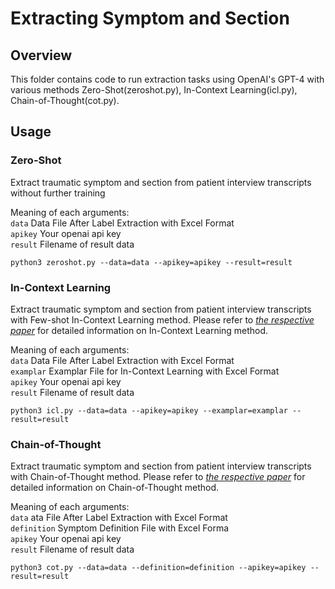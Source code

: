 # Extracting Symptom and Section

## Overview

This folder contains code to run extraction tasks using OpenAI's GPT-4 with various methods Zero-Shot(zeroshot.py), In-Context Learning(icl.py), Chain-of-Thought(cot.py).

## Usage

### Zero-Shot

Extract traumatic symptom and section from patient interview transcripts without further training

Meaning of each arguments:<br>
```data``` Data File After Label Extraction with Excel Format <br>
```apikey``` Your openai api key <br>
```result``` Filename of result data <br>
```
python3 zeroshot.py --data=data --apikey=apikey --result=result
```

### In-Context Learning

Extract traumatic symptom and section from patient interview transcripts with Few-shot In-Context Learning method.
Please refer to *[the respective paper](https://arxiv.org/abs/2301.00234)* for detailed information on In-Context Learning method.

Meaning of each arguments:<br>
```data``` Data File After Label Extraction with Excel Format <br>
```examplar``` Examplar File for In-Context Learning with Excel Format <br>
```apikey``` Your openai api key <br>
```result``` Filename of result data <br>
```
python3 icl.py --data=data --apikey=apikey --examplar=examplar --result=result
```

### Chain-of-Thought

Extract traumatic symptom and section from patient interview transcripts with Chain-of-Thought method.
Please refer to *[the respective paper](https://arxiv.org/abs/2201.11903)* for detailed information on Chain-of-Thought method.

Meaning of each arguments:<br>
```data``` ata File After Label Extraction with Excel Format <br>
```definition``` Symptom Definition File with Excel Forma <br>
```apikey``` Your openai api key <br>
```result``` Filename of result data <br>
```
python3 cot.py --data=data --definition=definition --apikey=apikey --result=result
```
